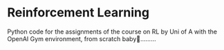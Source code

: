 # Reinforcement Learning

Python code for the assignments of the course on RL by Uni of A with the OpenAI Gym environment, from scratch baby🤟.........
